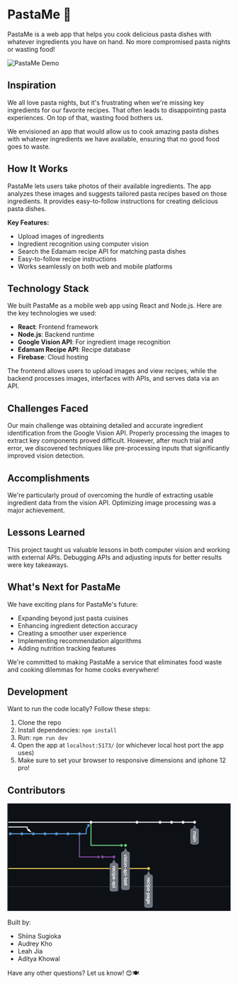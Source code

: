# PastaMe 🍝

PastaMe is a web app that helps you cook delicious pasta dishes with whatever ingredients you have on hand. No more compromised pasta nights or wasting food!

![PastaMe Demo](https://github.com/shiinasugioka/pastame-ui/public/images/PastaMe4.png)

## Inspiration

We all love pasta nights, but it's frustrating when we're missing key ingredients for our favorite recipes. That often leads to disappointing pasta experiences. On top of that, wasting food bothers us.

We envisioned an app that would allow us to cook amazing pasta dishes with whatever ingredients we have available, ensuring that no good food goes to waste.

## How It Works

PastaMe lets users take photos of their available ingredients. The app analyzes these images and suggests tailored pasta recipes based on those ingredients. It provides easy-to-follow instructions for creating delicious pasta dishes.

**Key Features:**
- Upload images of ingredients
- Ingredient recognition using computer vision
- Search the Edamam recipe API for matching pasta dishes
- Easy-to-follow recipe instructions
- Works seamlessly on both web and mobile platforms

## Technology Stack

We built PastaMe as a mobile web app using React and Node.js. Here are the key technologies we used:

- **React**: Frontend framework
- **Node.js**: Backend runtime
- **Google Vision API**: For ingredient image recognition
- **Edamam Recipe API**: Recipe database
- **Firebase**: Cloud hosting

The frontend allows users to upload images and view recipes, while the backend processes images, interfaces with APIs, and serves data via an API.

## Challenges Faced

Our main challenge was obtaining detailed and accurate ingredient identification from the Google Vision API. Properly processing the images to extract key components proved difficult. However, after much trial and error, we discovered techniques like pre-processing inputs that significantly improved vision detection.

## Accomplishments

We're particularly proud of overcoming the hurdle of extracting usable ingredient data from the vision API. Optimizing image processing was a major achievement.

## Lessons Learned

This project taught us valuable lessons in both computer vision and working with external APIs. Debugging APIs and adjusting inputs for better results were key takeaways.

## What's Next for PastaMe

We have exciting plans for PastaMe's future:
- Expanding beyond just pasta cuisines
- Enhancing ingredient detection accuracy
- Creating a smoother user experience
- Implementing recommendation algorithms
- Adding nutrition tracking features

We're committed to making PastaMe a service that eliminates food waste and cooking dilemmas for home cooks everywhere!

## Development

Want to run the code locally? Follow these steps:
1. Clone the repo
2. Install dependencies: `npm install`
3. Run: `npm run dev`
4. Open the app at `localhost:5173/` (or whichever local host port the app uses)
5. Make sure to set your browser to responsive dimensions and iphone 12 pro!

## Contributors

![PastaMe Commit history](https://github.com/shiinasugioka/pastame-ui/blob/main/GithubCOmmits.jpg)

Built by:
- Shiina Sugioka
- Audrey Kho
- Leah Jia
- Aditya Khowal

Have any other questions? Let us know! 😊🍽️
